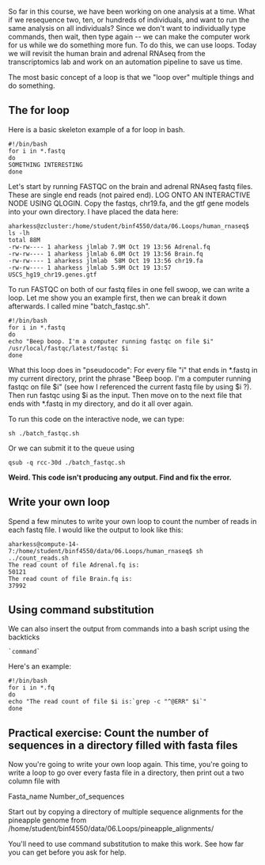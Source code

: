 So far in this course, we have been working on one analysis at a time. What if we resequence two, ten, or hundreds of individuals, and want to run the same analysis on all individuals? Since we don't want to individually type commands, then wait, then type again -- we can make the computer work for us while we do something more fun. To do this, we can use loops. Today we will revisit the human brain and adrenal RNAseq from the transcriptomics lab and work on an automation pipeline to save us time. 

The most basic concept of a loop is that we "loop over" multiple things and do something.

## The for loop

Here is a basic skeleton example of a for loop in bash.

    #!/bin/bash
    for i in *.fastq
    do
    SOMETHING INTERESTING
    done
    

Let's start by running FASTQC on the brain and adrenal RNAseq fastq files. These are single end reads (not paired end). LOG ONTO AN INTERACTIVE NODE USING QLOGIN. Copy the fastqs, chr19.fa, and the gtf gene models into your own directory. I have placed the data here:

    aharkess@zcluster:/home/student/binf4550/data/06.Loops/human_rnaseq$ ls -lh
    total 88M
    -rw-rw---- 1 aharkess jlmlab 7.9M Oct 19 13:56 Adrenal.fq
    -rw-rw---- 1 aharkess jlmlab 6.0M Oct 19 13:56 Brain.fq
    -rw-rw---- 1 aharkess jlmlab  58M Oct 19 13:56 chr19.fa
    -rw-rw---- 1 aharkess jlmlab 5.9M Oct 19 13:57 USCS_hg19_chr19.genes.gtf

To run FASTQC on both of our fastq files in one fell swoop, we can write a loop. Let me show you an example first, then we can break it down afterwards. I called mine "batch_fastqc.sh".

    #!/bin/bash
    for i in *.fastq
    do
    echo "Beep boop. I'm a computer running fastqc on file $i"
    /usr/local/fastqc/latest/fastqc $i
    done

What this loop does in "pseudocode": For every file "i" that ends in *.fastq in my current directory, print the phrase "Beep boop. I'm a computer running fastqc on file $i" (see how I referenced the current fastq file by using $i ?). Then run fastqc using $i as the input. Then move on to the next file that ends with *.fastq in my directory, and do it all over again.

To run this code on the interactive node, we can type:

    sh ./batch_fastqc.sh

Or we can submit it to the queue using 

    qsub -q rcc-30d ./batch_fastqc.sh


**Weird. This code isn't producing any output. Find and fix the error.**

## Write your own loop

Spend a few minutes to write your own loop to count the number of reads in each fastq file. I would like the output to look like this:

    aharkess@compute-14-7:/home/student/binf4550/data/06.Loops/human_rnaseq$ sh ../count_reads.sh
    The read count of file Adrenal.fq is:
    50121
    The read count of file Brain.fq is:
    37992

## Using command substitution

We can also insert the output from commands into a bash script using the backticks

    `command`

Here's an example:

    #!/bin/bash
    for i in *.fq
    do
    echo "The read count of file $i is:`grep -c "^@ERR" $i`"
    done

## Practical exercise: Count the number of sequences in a directory filled with fasta files

Now you're going to write your own loop again. This time, you're going to write a loop to go over every fasta file in a directory, then print out a two column file with 

Fasta_name     Number_of_sequences

Start out by copying a directory of multiple sequence alignments for the pineapple genome from /home/student/binf4550/data/06.Loops/pineapple_alignments/

You'll need to use command substitution to make this work. See how far you can get before you ask for help.


